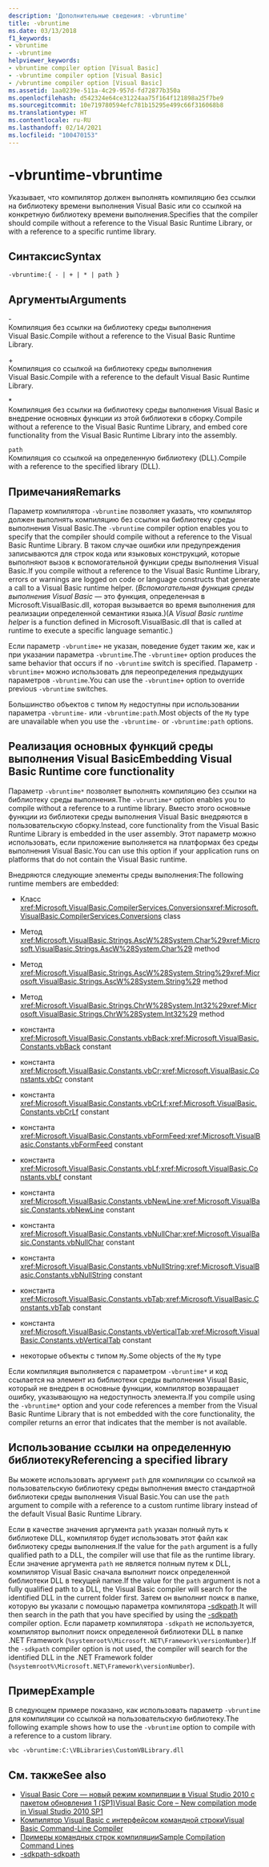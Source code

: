```yaml
---
description: 'Дополнительные сведения: -vbruntime'
title: -vbruntime
ms.date: 03/13/2018
f1_keywords:
- vbruntime
- -vbruntime
helpviewer_keywords:
- vbruntime compiler option [Visual Basic]
- -vbruntime compiler option [Visual Basic]
- /vbruntime compiler option [Visual Basic]
ms.assetid: 1aa0239e-511a-4c29-957d-fd72877b350a
ms.openlocfilehash: d542324e64ce31224aa75f164f121898a25f7be9
ms.sourcegitcommit: 10e719780594efc781b15295e499c66f316068b8
ms.translationtype: HT
ms.contentlocale: ru-RU
ms.lasthandoff: 02/14/2021
ms.locfileid: "100470153"
---
```

# <a name="-vbruntime"></a><span data-ttu-id="b3bab-103">-vbruntime</span><span class="sxs-lookup"><span data-stu-id="b3bab-103">-vbruntime</span></span>

<span data-ttu-id="b3bab-104">Указывает, что компилятор должен выполнять компиляцию без ссылки на библиотеку времени выполнения Visual Basic или со ссылкой на конкретную библиотеку времени выполнения.</span><span class="sxs-lookup"><span data-stu-id="b3bab-104">Specifies that the compiler should compile without a reference to the Visual Basic Runtime Library, or with a reference to a specific runtime library.</span></span>  
  
## <a name="syntax"></a><span data-ttu-id="b3bab-105">Синтаксис</span><span class="sxs-lookup"><span data-stu-id="b3bab-105">Syntax</span></span>  
  
```console  
-vbruntime:{ - | + | * | path }  
```  
  
## <a name="arguments"></a><span data-ttu-id="b3bab-106">Аргументы</span><span class="sxs-lookup"><span data-stu-id="b3bab-106">Arguments</span></span>  

 \-  
 <span data-ttu-id="b3bab-107">Компиляция без ссылки на библиотеку среды выполнения Visual Basic.</span><span class="sxs-lookup"><span data-stu-id="b3bab-107">Compile without a reference to the Visual Basic Runtime Library.</span></span>  
  
 \+  
 <span data-ttu-id="b3bab-108">Компиляция со ссылкой на библиотеку среды выполнения Visual Basic.</span><span class="sxs-lookup"><span data-stu-id="b3bab-108">Compile with a reference to the default Visual Basic Runtime Library.</span></span>  
  
 \*  
 <span data-ttu-id="b3bab-109">Компиляция без ссылки на библиотеку среды выполнения Visual Basic и внедрение основных функции из этой библиотеки в сборку.</span><span class="sxs-lookup"><span data-stu-id="b3bab-109">Compile without a reference to the Visual Basic Runtime Library, and embed core functionality from the Visual Basic Runtime Library into the assembly.</span></span>  
  
 `path`  
 <span data-ttu-id="b3bab-110">Компиляция со ссылкой на определенную библиотеку (DLL).</span><span class="sxs-lookup"><span data-stu-id="b3bab-110">Compile with a reference to the specified library (DLL).</span></span>  
  
## <a name="remarks"></a><span data-ttu-id="b3bab-111">Примечания</span><span class="sxs-lookup"><span data-stu-id="b3bab-111">Remarks</span></span>  

 <span data-ttu-id="b3bab-112">Параметр компилятора `-vbruntime` позволяет указать, что компилятор должен выполнять компиляцию без ссылки на библиотеку среды выполнения Visual Basic.</span><span class="sxs-lookup"><span data-stu-id="b3bab-112">The `-vbruntime` compiler option enables you to specify that the compiler should compile without a reference to the Visual Basic Runtime Library.</span></span> <span data-ttu-id="b3bab-113">В таком случае ошибки или предупреждения записываются для строк кода или языковых конструкций, которые выполняют вызов к вспомогательной функции среды выполнения Visual Basic.</span><span class="sxs-lookup"><span data-stu-id="b3bab-113">If you compile without a reference to the Visual Basic Runtime Library, errors or warnings are logged on code or language constructs that generate a call to a Visual Basic runtime helper.</span></span> <span data-ttu-id="b3bab-114">(*Вспомогательная функция среды выполнения Visual Basic* — это функция, определенная в Microsoft.VisualBasic.dll, которая вызывается во время выполнения для реализации определенной семантики языка.)</span><span class="sxs-lookup"><span data-stu-id="b3bab-114">(A *Visual Basic runtime helper* is a function defined in Microsoft.VisualBasic.dll that is called at runtime to execute a specific language semantic.)</span></span>  
  
 <span data-ttu-id="b3bab-115">Если параметр `-vbruntime+` не указан, поведение будет таким же, как и при указании параметра `-vbruntime`.</span><span class="sxs-lookup"><span data-stu-id="b3bab-115">The `-vbruntime+` option produces the same behavior that occurs if no `-vbruntime` switch is specified.</span></span> <span data-ttu-id="b3bab-116">Параметр `-vbruntime+` можно использовать для переопределения предыдущих параметров `-vbruntime`.</span><span class="sxs-lookup"><span data-stu-id="b3bab-116">You can use the `-vbruntime+` option to override previous `-vbruntime` switches.</span></span>  
  
 <span data-ttu-id="b3bab-117">Большинство объектов с типом `My` недоступны при использовании параметра `-vbruntime-` или `-vbruntime:path`.</span><span class="sxs-lookup"><span data-stu-id="b3bab-117">Most objects of the `My` type are unavailable when you use the `-vbruntime-` or `-vbruntime:path` options.</span></span>  
  
## <a name="embedding-visual-basic-runtime-core-functionality"></a><span data-ttu-id="b3bab-118">Реализация основных функций среды выполнения Visual Basic</span><span class="sxs-lookup"><span data-stu-id="b3bab-118">Embedding Visual Basic Runtime core functionality</span></span>  

 <span data-ttu-id="b3bab-119">Параметр `-vbruntime*` позволяет выполнять компиляцию без ссылки на библиотеку среды выполнения.</span><span class="sxs-lookup"><span data-stu-id="b3bab-119">The `-vbruntime*` option enables you to compile without a reference to a runtime library.</span></span> <span data-ttu-id="b3bab-120">Вместо этого основные функции из библиотеки среды выполнения Visual Basic внедряются в пользовательскую сборку.</span><span class="sxs-lookup"><span data-stu-id="b3bab-120">Instead, core functionality from the Visual Basic Runtime Library is embedded in the user assembly.</span></span> <span data-ttu-id="b3bab-121">Этот параметр можно использовать, если приложение выполняется на платформах без среды выполнения Visual Basic.</span><span class="sxs-lookup"><span data-stu-id="b3bab-121">You can use this option if your application runs on platforms that do not contain the Visual Basic runtime.</span></span>  
  
 <span data-ttu-id="b3bab-122">Внедряются следующие элементы среды выполнения:</span><span class="sxs-lookup"><span data-stu-id="b3bab-122">The following runtime members are embedded:</span></span>  
  
- <span data-ttu-id="b3bab-123">Класс <xref:Microsoft.VisualBasic.CompilerServices.Conversions></span><span class="sxs-lookup"><span data-stu-id="b3bab-123"><xref:Microsoft.VisualBasic.CompilerServices.Conversions> class</span></span>  
  
- <span data-ttu-id="b3bab-124">Метод <xref:Microsoft.VisualBasic.Strings.AscW%28System.Char%29></span><span class="sxs-lookup"><span data-stu-id="b3bab-124"><xref:Microsoft.VisualBasic.Strings.AscW%28System.Char%29> method</span></span>  
  
- <span data-ttu-id="b3bab-125">Метод <xref:Microsoft.VisualBasic.Strings.AscW%28System.String%29></span><span class="sxs-lookup"><span data-stu-id="b3bab-125"><xref:Microsoft.VisualBasic.Strings.AscW%28System.String%29> method</span></span>  
  
- <span data-ttu-id="b3bab-126">Метод <xref:Microsoft.VisualBasic.Strings.ChrW%28System.Int32%29></span><span class="sxs-lookup"><span data-stu-id="b3bab-126"><xref:Microsoft.VisualBasic.Strings.ChrW%28System.Int32%29> method</span></span>  
  
- <span data-ttu-id="b3bab-127">константа <xref:Microsoft.VisualBasic.Constants.vbBack>;</span><span class="sxs-lookup"><span data-stu-id="b3bab-127"><xref:Microsoft.VisualBasic.Constants.vbBack> constant</span></span>  
  
- <span data-ttu-id="b3bab-128">константа <xref:Microsoft.VisualBasic.Constants.vbCr>;</span><span class="sxs-lookup"><span data-stu-id="b3bab-128"><xref:Microsoft.VisualBasic.Constants.vbCr> constant</span></span>  
  
- <span data-ttu-id="b3bab-129">константа <xref:Microsoft.VisualBasic.Constants.vbCrLf>;</span><span class="sxs-lookup"><span data-stu-id="b3bab-129"><xref:Microsoft.VisualBasic.Constants.vbCrLf> constant</span></span>  
  
- <span data-ttu-id="b3bab-130">константа <xref:Microsoft.VisualBasic.Constants.vbFormFeed>;</span><span class="sxs-lookup"><span data-stu-id="b3bab-130"><xref:Microsoft.VisualBasic.Constants.vbFormFeed> constant</span></span>  
  
- <span data-ttu-id="b3bab-131">константа <xref:Microsoft.VisualBasic.Constants.vbLf>;</span><span class="sxs-lookup"><span data-stu-id="b3bab-131"><xref:Microsoft.VisualBasic.Constants.vbLf> constant</span></span>  
  
- <span data-ttu-id="b3bab-132">константа <xref:Microsoft.VisualBasic.Constants.vbNewLine>;</span><span class="sxs-lookup"><span data-stu-id="b3bab-132"><xref:Microsoft.VisualBasic.Constants.vbNewLine> constant</span></span>  
  
- <span data-ttu-id="b3bab-133">константа <xref:Microsoft.VisualBasic.Constants.vbNullChar>;</span><span class="sxs-lookup"><span data-stu-id="b3bab-133"><xref:Microsoft.VisualBasic.Constants.vbNullChar> constant</span></span>  
  
- <span data-ttu-id="b3bab-134">константа <xref:Microsoft.VisualBasic.Constants.vbNullString>;</span><span class="sxs-lookup"><span data-stu-id="b3bab-134"><xref:Microsoft.VisualBasic.Constants.vbNullString> constant</span></span>  
  
- <span data-ttu-id="b3bab-135">константа <xref:Microsoft.VisualBasic.Constants.vbTab>;</span><span class="sxs-lookup"><span data-stu-id="b3bab-135"><xref:Microsoft.VisualBasic.Constants.vbTab> constant</span></span>  
  
- <span data-ttu-id="b3bab-136">константа <xref:Microsoft.VisualBasic.Constants.vbVerticalTab>;</span><span class="sxs-lookup"><span data-stu-id="b3bab-136"><xref:Microsoft.VisualBasic.Constants.vbVerticalTab> constant</span></span>  
  
- <span data-ttu-id="b3bab-137">некоторые объекты с типом `My`.</span><span class="sxs-lookup"><span data-stu-id="b3bab-137">Some objects of the `My` type</span></span>  
  
 <span data-ttu-id="b3bab-138">Если компиляция выполняется с параметром `-vbruntime*` и код ссылается на элемент из библиотеки среды выполнения Visual Basic, который не внедрен в основные функции, компилятор возвращает ошибку, указывающую на недоступность элемента.</span><span class="sxs-lookup"><span data-stu-id="b3bab-138">If you compile using the `-vbruntime*` option and your code references a member from the Visual Basic Runtime Library that is not embedded with the core functionality, the compiler returns an error that indicates that the member is not available.</span></span>  
  
## <a name="referencing-a-specified-library"></a><span data-ttu-id="b3bab-139">Использование ссылки на определенную библиотеку</span><span class="sxs-lookup"><span data-stu-id="b3bab-139">Referencing a specified library</span></span>  

 <span data-ttu-id="b3bab-140">Вы можете использовать аргумент `path` для компиляции со ссылкой на пользовательскую библиотеку среды выполнения вместо стандартной библиотеки среды выполнения Visual Basic.</span><span class="sxs-lookup"><span data-stu-id="b3bab-140">You can use the `path` argument to compile with a reference to a custom runtime library instead of the default Visual Basic Runtime Library.</span></span>  
  
 <span data-ttu-id="b3bab-141">Если в качестве значения аргумента `path` указан полный путь к библиотеке DLL, компилятор будет использовать этот файл как библиотеку среды выполнения.</span><span class="sxs-lookup"><span data-stu-id="b3bab-141">If the value for the `path` argument is a fully qualified path to a DLL, the compiler will use that file as the runtime library.</span></span> <span data-ttu-id="b3bab-142">Если значение аргумента `path` не является полным путем к DLL, компилятор Visual Basic сначала выполнит поиск определенной библиотеки DLL в текущей папке.</span><span class="sxs-lookup"><span data-stu-id="b3bab-142">If the value for the `path` argument is not a fully qualified path to a DLL, the Visual Basic compiler will search for the identified DLL in the current folder first.</span></span> <span data-ttu-id="b3bab-143">Затем он выполнит поиск в папке, которую вы указали с помощью параметра компилятора [-sdkpath](sdkpath.md).</span><span class="sxs-lookup"><span data-stu-id="b3bab-143">It will then search in the path that you have specified by using the [-sdkpath](sdkpath.md) compiler option.</span></span> <span data-ttu-id="b3bab-144">Если параметр компилятора `-sdkpath` не используется, компилятор выполнит поиск определенной библиотеки DLL в папке .NET Framework (`%systemroot%\Microsoft.NET\Framework\versionNumber`).</span><span class="sxs-lookup"><span data-stu-id="b3bab-144">If the `-sdkpath` compiler option is not used, the compiler will search for the identified DLL in the .NET Framework folder (`%systemroot%\Microsoft.NET\Framework\versionNumber`).</span></span>  
  
## <a name="example"></a><span data-ttu-id="b3bab-145">Пример</span><span class="sxs-lookup"><span data-stu-id="b3bab-145">Example</span></span>  

 <span data-ttu-id="b3bab-146">В следующем примере показано, как использовать параметр `-vbruntime` для компиляции со ссылкой на пользовательскую библиотеку.</span><span class="sxs-lookup"><span data-stu-id="b3bab-146">The following example shows how to use the `-vbruntime` option to compile with a reference to a custom library.</span></span>  
  
```console
vbc -vbruntime:C:\VBLibraries\CustomVBLibrary.dll  
```  
  
## <a name="see-also"></a><span data-ttu-id="b3bab-147">См. также</span><span class="sxs-lookup"><span data-stu-id="b3bab-147">See also</span></span>

- [<span data-ttu-id="b3bab-148">Visual Basic Core — новый режим компиляции в Visual Studio 2010 с пакетом обновления 1 (SP1)</span><span class="sxs-lookup"><span data-stu-id="b3bab-148">Visual Basic Core – New compilation mode in Visual Studio 2010 SP1</span></span>](https://devblogs.microsoft.com/vbteam/vb-core-new-compilation-mode-in-visual-studio-2010-sp1/)
- [<span data-ttu-id="b3bab-149">Компилятор Visual Basic с интерфейсом командной строки</span><span class="sxs-lookup"><span data-stu-id="b3bab-149">Visual Basic Command-Line Compiler</span></span>](index.md)
- [<span data-ttu-id="b3bab-150">Примеры командных строк компиляции</span><span class="sxs-lookup"><span data-stu-id="b3bab-150">Sample Compilation Command Lines</span></span>](sample-compilation-command-lines.md)
- [<span data-ttu-id="b3bab-151">-sdkpath</span><span class="sxs-lookup"><span data-stu-id="b3bab-151">-sdkpath</span></span>](sdkpath.md)
